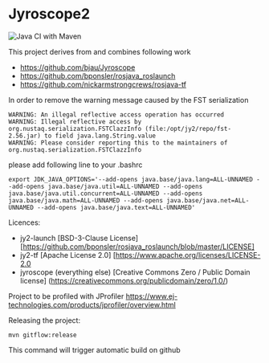 # Jyroscope2

![Java CI with Maven](https://github.com/wmlynar/jyroscope2/workflows/Java%20CI%20with%20Maven/badge.svg)

This project derives from and combines following work
* https://github.com/bjau/Jyroscope
* https://github.com/bponsler/rosjava_roslaunch
* https://github.com/nickarmstrongcrews/rosjava-tf

In order to remove the warning message caused by the FST serialization
```
WARNING: An illegal reflective access operation has occurred
WARNING: Illegal reflective access by org.nustaq.serialization.FSTClazzInfo (file:/opt/jy2/repo/fst-2.56.jar) to field java.lang.String.value
WARNING: Please consider reporting this to the maintainers of org.nustaq.serialization.FSTClazzInfo
```
please add following line to your .bashrc
```
export JDK_JAVA_OPTIONS='--add-opens java.base/java.lang=ALL-UNNAMED --add-opens java.base/java.util=ALL-UNNAMED --add-opens java.base/java.util.concurrent=ALL-UNNAMED --add-opens java.base/java.math=ALL-UNNAMED --add-opens java.base/java.net=ALL-UNNAMED --add-opens java.base/java.text=ALL-UNNAMED'
```

Licences:
* jy2-launch [BSD-3-Clause License] [https://github.com/bponsler/rosjava_roslaunch/blob/master/LICENSE]
* jy2-tf [Apache License 2.0] [https://www.apache.org/licenses/LICENSE-2.0
* jyroscope (everything else)  [Creative Commons Zero / Public Domain license] (https://creativecommons.org/publicdomain/zero/1.0/)

Project to be profiled with JProfiler https://www.ej-technologies.com/products/jprofiler/overview.html

Releasing the project:
```
mvn gitflow:release
```
This command will trigger automatic build on github
